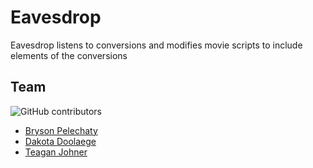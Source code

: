 # Eavesdrop 
Eavesdrop listens to conversions and modifies movie scripts to include elements of the conversions


## Team
![GitHub contributors](https://img.shields.io/github/contributors/dakotadoolaege/Eavesdrop?style=flat-square)
- [Bryson Pelechaty](https://github.com/Bryson-P)
- [Dakota Doolaege](https://github.com/DakotaDoolaege)
- [Teagan Johner](https://github.com/tdjohner)

